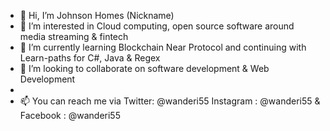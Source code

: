 - 👋 Hi, I’m Johnson Homes (Nickname)
- 👀 I’m interested in Cloud computing, open source software around media streaming & fintech
- 🌱 I’m currently learning Blockchain Near Protocol and continuing with Learn-paths for C#, Java & Regex
- 💞️ I’m looking to collaborate on software development & Web Development 
- 
- 📫 You can reach me via Twitter: @wanderi55 Instagram : @wanderi55 & Facebook : @wanderi55 

<!---
Wanderi55/Wanderi55 is a ✨ special ✨ repository because its `README.md` (this file) appears on your GitHub profile.
You can click the Preview link to take a look at your changes.
--->
